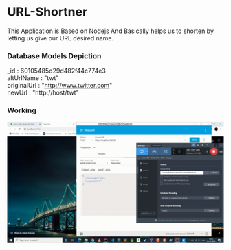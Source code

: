 # URL-Shortner
This Application is Based on Nodejs And Basically helps us to shorten by letting us give our URL desired name.

### Database Models Depiction 
_id : 60105485d29d482f44c774e3   
altUrlName : "twt"   
originalUrl : "http://www.twitter.com"   
newUrl : "http://host/twt"   

### Working 
![Working](LinkShortner.gif)
